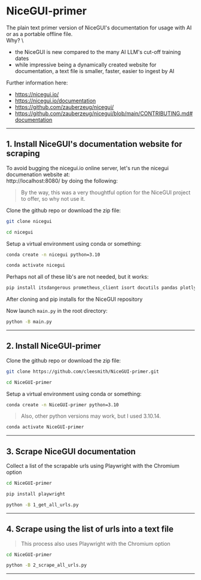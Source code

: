 # NiceGUI-primer

The plain text primer version of NiceGUI's documentation for usage with AI or as a portable offline file. \
Why? \
- the NiceGUI is new compared to the many AI LLM's cut-off training dates
- while impressive being a dynamically created website for documentation, a text file is smaller, faster, easier to ingest by AI


Further information here:
- https://nicegui.io/
- https://nicegui.io/documentation
- https://github.com/zauberzeug/nicegui/
- https://github.com/zauberzeug/nicegui/blob/main/CONTRIBUTING.md#documentation

---


## 1. Install NiceGUI's documentation website for scraping

To avoid bugging the nicegui.io online server, let's run the nicegui documenation website at: \
http://localhost:8080/ by doing the following:

> By the way, this was a very thoughtful option for the NiceGUI project to offer, so why not use it.

Clone the github repo or download the zip file:
```sh 
git clone nicegui
```

```sh
cd nicegui
```

Setup a virtual environment using conda or something:

```sh
conda create -n nicegui python=3.10
```

```sh
conda activate nicegui
```

Perhaps not all of these lib's are not needed, but it works:

```sh 
pip install itsdangerous prometheus_client isort docutils pandas plotly pyecharts matplotlib requests dnspython
```

After cloning and pip installs for the NiceGUI repository

Now launch `main.py` in the root directory:

```sh 
python -B main.py
```

---
  

## 2. Install NiceGUI-primer

Clone the github repo or download the zip file:
```sh
git clone https://github.com/cleesmith/NiceGUI-primer.git
```

```sh
cd NiceGUI-primer
```
Setup a virtual environment using conda or something:
```sh
conda create -n NiceGUI-primer python=3.10
```
> Also, other python versions may work, but I used 3.10.14.
```sh
conda activate NiceGUI-primer
```

---


## 3. Scrape NiceGUI documentation

Collect a list of the scrapable urls using Playwright with the Chromium option

```sh
cd NiceGUI-primer
```

```sh
pip install playwright
```

```sh
python -B 1_get_all_urls.py
```

---


## 4. Scrape using the list of urls into a text file
> This process also uses Playwright with the Chromium option

```sh
cd NiceGUI-primer
```

```sh
python -B 2_scrape_all_urls.py
```

---

